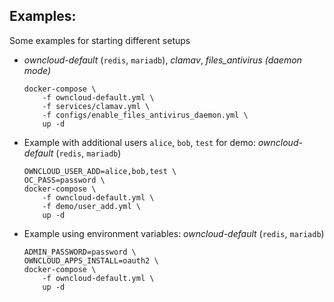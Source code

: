 ## Examples:

Some examples for starting different setups

- *owncloud-default* (`redis`, `mariadb`), *clamav*, *files_antivirus (daemon mode)*

  ```
  docker-compose \
      -f owncloud-default.yml \
      -f services/clamav.yml \
      -f configs/enable_files_antivirus_daemon.yml \
      up -d
  ```


- Example with additional users `alice`, `bob`, `test` for demo: *owncloud-default* (`redis`, `mariadb`)

  ```
  OWNCLOUD_USER_ADD=alice,bob,test \
  OC_PASS=password \
  docker-compose \
      -f owncloud-default.yml \
      -f demo/user_add.yml \
      up -d
  ```
  

- Example using environment variables: *owncloud-default* (`redis`, `mariadb`)

  ```
  ADMIN_PASSWORD=password \
  OWNCLOUD_APPS_INSTALL=oauth2 \
  docker-compose \
      -f owncloud-default.yml \
      up -d
  ```